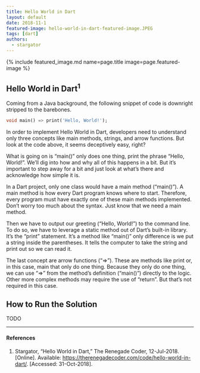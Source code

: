 ```yaml
---
title: Hello World in Dart
layout: default
date: 2018-11-1 
featured-image: hello-world-in-dart-featured-image.JPEG
tags: [dart]
authors:
  - stargator
---
```


{% include featured_image.md name=page.title image=page.featured-image %}

## Hello World in Dart<sup>1</sup>

Coming from a Java background, the following snippet of code is downright
stripped to the barebones.

```dart
void main() => print('Hello, World!');
```

In order to implement Hello World in Dart, developers need to understand only
three concepts like main methods, strings, and arrow functions. But look at the
code above, it seems deceptively easy, right?

What is going on is “main()” only does one thing, print the phrase “Hello, World!”.
We’ll dig into how and why all of this happens in a bit. But it’s important to
step away for a bit and just look at what’s there and acknowledge how simple it is.

In a Dart project, only one class would have a main method (“main()”). A main
method is how every Dart program knows where to start. Therefore, every program
must have exactly one of these main methods implemented. Don’t worry too much
about the syntax. Just know that we need a main method.

Then we have to output our greeting (“Hello, World!”) to the command line. To
do so, we have to leverage a static method out of Dart’s built-in library. It’s
the “print” statement. It’s a method like “main()” only difference is we put a
string inside the parentheses. It tells the computer to take the string and
print out so we can read it.

The last concept are arrow functions (“=>”). These are methods like print or,
in this case, main that only do one thing. Because they only do one thing, we
can use “=>” from the method’s definition (“main()”) directly to the logic.
Other more complex methods may require the use of “return”. But that’s not
required in this case.

## How to Run the Solution

TODO

---

#### References

1. Stargator, “Hello World in Dart,” The Renegade Coder, 12-Jul-2018.
  [Online]. Available: <https://therenegadecoder.com/code/hello-world-in-dart/>.
  [Accessed: 31-Oct-2018].

[1]: https://www.dartlang.org/guides/libraries/library-tour
[2]: https://pub.dartlang.org/
[3]: https://www.dartlang.org/guides/libraries/library-tour#future
[4]: https://www.dartlang.org/guides/libraries/library-tour#stream
[5]: https://www.dartlang.org/dart-2
